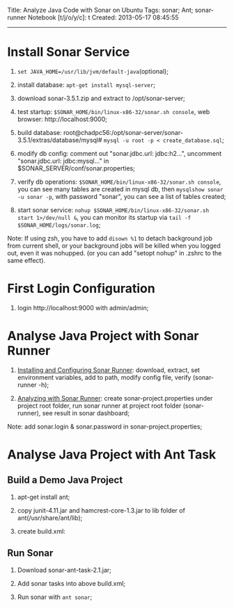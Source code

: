Title: Analyze Java Code with Sonar on Ubuntu
Tags: sonar; Ant; sonar-runner
Notebook [t/j/o/y/c]: t
Created: 2013-05-17 08:45:55

------

# Install Sonar Service

1. `set JAVA_HOME=/usr/lib/jvm/default-java`(optional);

1. install database: `apt-get install mysql-server`;

1. download sonar-3.5.1.zip and extract to /opt/sonar-server;

1. test startup: `$SONAR_HOME/bin/linux-x86-32/sonar.sh console`, web browser: http://localhost:9000;

1. build database: root@chadpc56:/opt/sonar-server/sonar-3.5.1/extras/database/mysql# `mysql -u root -p < create_database.sql`;

1. modify db config: comment out "sonar.jdbc.url: jdbc:h2...", uncomment "sonar.jdbc.url: jdbc:mysql..." in $SONAR_SERVER/conf/sonar.properties;

1. verify db operations: `$SONAR_HOME/bin/linux-x86-32/sonar.sh console`, you can see many tables are created in mysql db, then `mysqlshow sonar -u sonar -p`, with password "sonar", you can see a list of tables created;

1. start sonar service: `nohup $SONAR_HOME/bin/linux-x86-32/sonar.sh start 1>/dev/null &`, you can monitor its startup via `tail -f $SONAR_HOME/logs/sonar.log`;

Note: If using zsh, you have to add `disown %1` to detach background job from current shell, or your background jobs will be killed when you logged out, even it was nohupped. (or you can add "setopt nohup" in .zshrc to the same effect).

# First Login Configuration

1. login http://localhost:9000 with admin/admin;

# Analyse Java Project with Sonar Runner

1. [Installing and Configuring Sonar Runner](http://docs.codehaus.org/display/SONAR/Installing+and+Configuring+Sonar+Runner): download, extract, set environment variables, add to path, modify config file, verify (sonar-runner -h);

1. [Analyzing with Sonar Runner](http://docs.codehaus.org/display/SONAR/Analyzing+with+Sonar+Runner): create sonar-project.properties under project root folder, run sonar runner at project root folder (sonar-runner), see result in sonar dashboard;

Note: add sonar.login & sonar.password in sonar-project.properties;

# Analyse Java Project with Ant Task

## Build a Demo Java Project

1. apt-get install ant;

1. copy junit-4.11.jar and hamcrest-core-1.3.jar to lib folder of ant(/usr/share/ant/lib);

1. create build.xml:

## Run Sonar

1. Download sonar-ant-task-2.1.jar;

1. Add sonar tasks into above build.xml;

1. Run sonar with `ant sonar`;
